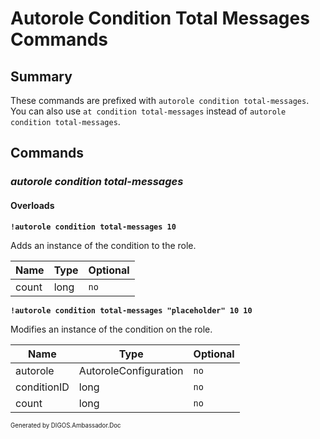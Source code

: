 ﻿Autorole Condition Total Messages Commands
==========================================
## Summary
These commands are prefixed with `autorole condition total-messages`. You can also use `at condition total-messages` instead of `autorole condition total-messages`.

## Commands
### *autorole condition total-messages*
#### Overloads
**`!autorole condition total-messages 10`**

Adds an instance of the condition to the role.

| Name | Type | Optional |
| --- | --- | --- |
| count | long | `no` |

**`!autorole condition total-messages "placeholder" 10 10`**

Modifies an instance of the condition on the role.

| Name | Type | Optional |
| --- | --- | --- |
| autorole | AutoroleConfiguration | `no` |
| conditionID | long | `no` |
| count | long | `no` |

<sub><sup>Generated by DIGOS.Ambassador.Doc</sup></sub>